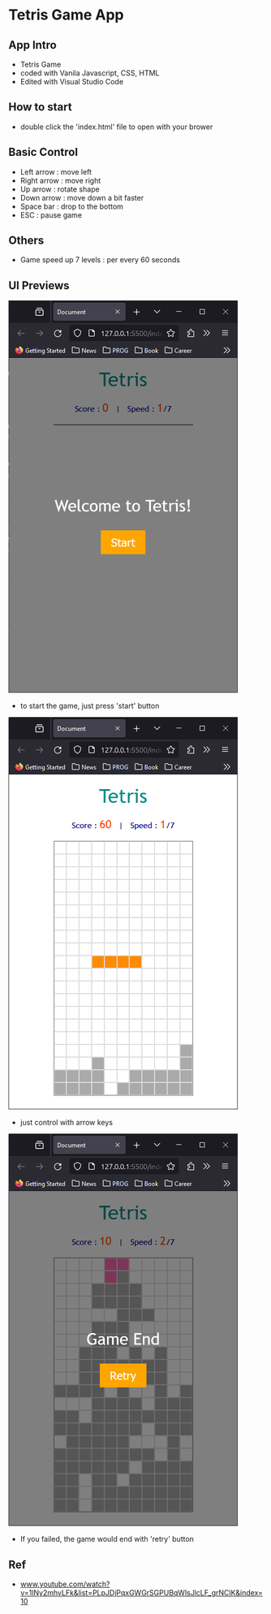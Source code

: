# Tetris Game App

## App Intro

- Tetris Game
- coded with Vanila Javascript, CSS, HTML
- Edited with Visual Studio Code

## How to start

- double click the 'index.html' file to open with your brower

## Basic Control

- Left arrow : move left
- Right arrow : move right
- Up arrow : rotate shape
- Down arrow : move down a bit faster
- Space bar : drop to the bottom
- ESC : pause game

## Others

- Game speed up 7 levels : per every 60 seconds

## UI Previews

![Alt text](image.png)

- to start the game, just press 'start' button

![Alt text](image-1.png)

- just control with arrow keys

![Alt text](image-2.png)

- If you failed, the game would end with 'retry' button

## Ref

- www.youtube.com/watch?v=1lNy2mhvLFk&list=PLpJDjPqxGWGrSGPUBqWlsJlcLF_grNClK&index=10
